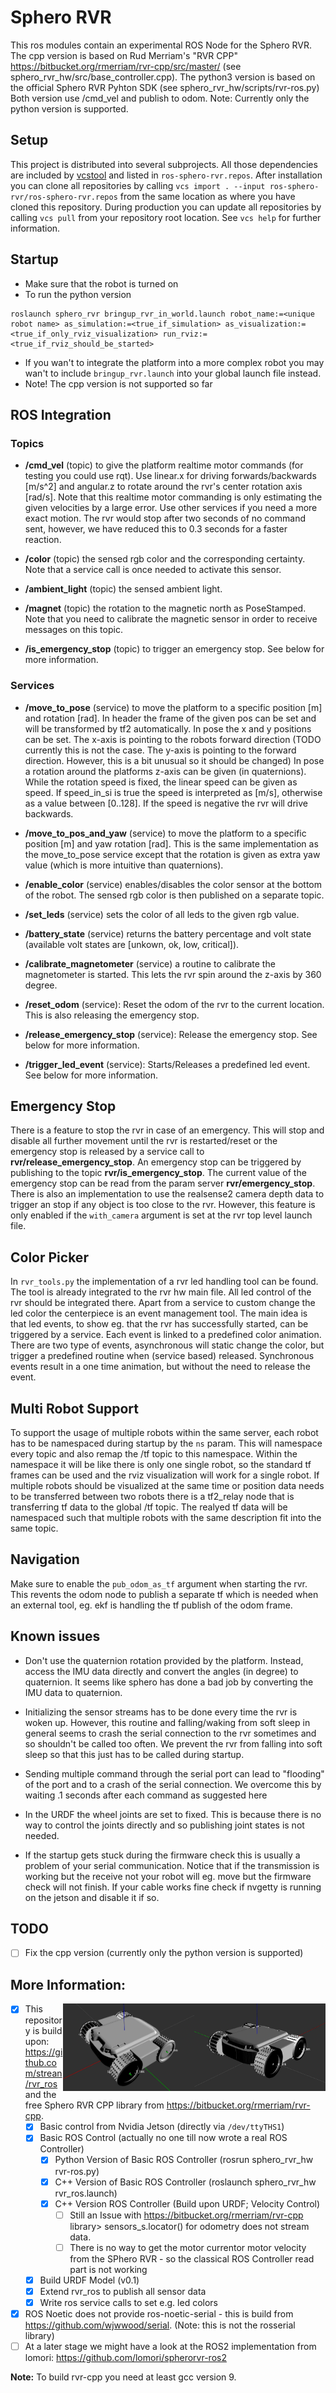 # Sphero RVR

This ros modules contain an experimental ROS Node for the Sphero RVR.
The cpp version is based on Rud Merriam's "RVR CPP" https://bitbucket.org/rmerriam/rvr-cpp/src/master/ (see sphero_rvr_hw/src/base_controller.cpp). The python3 version is based on the official Sphero RVR Pyhton SDK (see sphero_rvr_hw/scripts/rvr-ros.py)
Both version use /cmd_vel and publish to odom.
Note: Currently only the python version is supported.

## Setup
This project is distributed into several subprojects.
All those dependencies are included by [vcstool](https://github.com/dirk-thomas/vcstool) and listed in `ros-sphero-rvr.repos`.
After installation you can clone all repositories by calling `vcs import . --input ros-sphero-rvr/ros-sphero-rvr.repos`
from the same location as where you have cloned this repository.
During production you can update all repositories by calling `vcs pull` from your repository root location.
See `vcs help` for further information.

## Startup

- Make sure that the robot is turned on
- To run the python version
 ```
 roslaunch sphero_rvr bringup_rvr_in_world.launch robot_name:=<unique robot name> as_simulation:=<true_if_simulation> as_visualization:=<true_if_only_rviz_visualization> run_rviz:=<true_if_rviz_should_be_started>
 ```
- If you wan't to integrate the platform into a more complex robot you may wan't to include `bringup_rvr.launch` into your global launch file instead.
- Note! The cpp version is not supported so far

## ROS Integration
### Topics
- **/cmd_vel** (topic) to give the platform realtime motor commands (for testing you could use rqt). 
Use linear.x for driving forwards/backwards [m/s^2] and angular.z to rotate around the rvr's center rotation axis [rad/s].
Note that this realtime motor commanding is only estimating the given velocities by a large error. 
Use other services if you need a more exact motion.
The rvr would stop after two seconds of no command sent, however, we have reduced this to 0.3 seconds for a faster reaction.

- **/color** (topic) the sensed rgb color and the corresponding certainty.
Note that a service call is once needed to activate this sensor.

- **/ambient_light** (topic) the sensed ambient light.

- **/magnet** (topic) the rotation to the magnetic north as PoseStamped. 
Note that you need to calibrate the magnetic sensor in order to receive messages on this topic.

- **/is_emergency_stop** (topic) to trigger an emergency stop. See below for more information.


### Services
- **/move_to_pose** (service) to move the platform to a specific position [m] and rotation [rad].
In header the frame of the given pos can be set and will be transformed by tf2 automatically.
In pose the x and y positions can be set. The x-axis is pointing to the robots forward direction 
(TODO currently this is not the case. The y-axis is pointing to the forward direction. However, this is a bit unusual so it should be changed)
In pose a rotation around the platforms z-axis can be given (in quaternions).
While the rotation speed is fixed, the linear speed can be given as speed.
If speed_in_si is true the speed is interpreted as [m/s], otherwise as a value between [0..128].
If the speed is negative the rvr will drive backwards.

- **/move_to_pos_and_yaw** (service) to move the platform to a specific position [m] and yaw rotation [rad].
This is the same implementation as the move_to_pose service except that the rotation is given as extra yaw value (which is more intuitive than quaternions).

- **/enable_color** (service) enables/disables the color sensor at the bottom of the robot.
The sensed rgb color is then published on a separate topic.

- **/set_leds** (service) sets the color of all leds to the given rgb value.

- **/battery_state** (service) returns the battery percentage and volt state (available volt states are [unkown, ok, low, critical]).

- **/calibrate_magnetometer** (service) a routine to calibrate the magnetometer is started.
This lets the rvr spin around the z-axis by 360 degree.
 
- **/reset_odom** (service): Reset the odom of the rvr to the current location. This is also releasing the emergency stop.

- **/release_emergency_stop** (service): Release the emergency stop. See below for more information.

- **/trigger_led_event** (service): Starts/Releases a predefined led event. See below for more information.


## Emergency Stop
There is a feature to stop the rvr in case of an emergency.
This will stop and disable all further movement until the rvr is restarted/reset or the emergency stop is released by a service call to **rvr/release_emergency_stop**.
An emergency stop can be triggered by publishing to the topic **rvr/is_emergency_stop**.
The current value of the emergency stop can be read from the param server **rvr/emergency_stop**.
There is also an implementation to use the realsense2 camera depth data to trigger an stop if any object is too close to the rvr.
However, this feature is only enabled if the `with_camera` argument is set at the rvr top level launch file.

## Color Picker
In `rvr_tools.py` the implementation of a rvr led handling tool can be found.
The tool is already integrated to the rvr hw main file.
All led control of the rvr should be integrated there.
Apart from a service to custom change the led color the centerpiece is an event management tool.
The main idea is that led events, to show eg. that the rvr has successfully started, can be triggered by a service.
Each event is linked to a predefined color animation.
There are two type of events, asynchronous will static change the color, but trigger a predefined routine when (service based) released.
Synchronous events result in a one time animation, but without the need to release the event.

## Multi Robot Support
To support the usage of multiple robots within the same server, each robot has to be namespaced during startup by the `ns` param.
This will namespace every topic and also remap the /tf topic to this namespace.
Within the namespace it will be like there is only one single robot, so the standard tf frames can be used and the rviz visualization will work for a single robot.
If multiple robots should be visualized at the same time or position data needs to be transferred between two robots there is a tf2_relay node that is transferring tf data to the global /tf topic.
The realyed tf data will be namespaced such that multiple robots with the same description fit into the same topic.

## Navigation
Make sure to enable the `pub_odom_as_tf` argument when starting the rvr.
This revents the odom node to publish a separate tf which is needed when an external tool, eg. ekf is handling the tf publish of the odom frame.


## Known issues
- Don't use the quaternion rotation provided by the platform. Instead, access the IMU data directly and convert the angles (in degree) to quaternion.
It seems like sphero has done a bad job by converting the IMU data to quaternion.

- Initializing the sensor streams has to be done every time the rvr is woken up.
  However, this routine and falling/waking from soft sleep in general seems to crash the serial connection to the rvr sometimes and so shouldn't be called too often.
  We prevent the rvr from falling into soft sleep so that this just has to be called during startup.

- Sending multiple command through the serial port can lead to "flooding" of the port and to a crash of the serial connection.
  We overcome this by waiting .1 seconds after each command as suggested here 

- In the URDF the wheel joints are set to fixed. This is because there is no way to control the joints directly and so publishing joint states is not needed.

- If the startup gets stuck during the firmware check this is usually a problem of your serial communication.
Notice that if the transmission is working but the receive not your robot will eg. move but the firmware check will not finish.
If your cable works fine check if nvgetty is running on the jetson and disable it if so.

## TODO
- [ ] Fix the cpp version (currently only the python version is supported)

## More Information:
<img src="docs/sphero_rvr_urdf2.jpg" align="right" width="210" height="140">
<img src="docs/sphero_rvr_urdf.jpg" align="right" width="210" height="140">


- [x] This repository is build upon: https://github.com/strean/rvr_ros and the free Sphero RVR CPP library from https://bitbucket.org/rmerriam/rvr-cpp.
  - [x] Basic control from Nvidia Jetson (directly via ``/dev/ttyTHS1``)
  - [x] Basic ROS Control (actually no one till now wrote a real ROS Controller)
    - [x] Python Version of Basic ROS Controller (rosrun sphero_rvr_hw rvr-ros.py) 
    - [x] C++ Version of Basic ROS Controller (roslaunch sphero_rvr_hw rvr_ros.launch)
    - [x] C++ Version ROS Controller (Build upon URDF; Velocity Control)  
      - [ ] Still an Issue with https://bitbucket.org/rmerriam/rvr-cpp library> sensors_s.locator() for odometry does not stream data.
      - [ ] There is no way to get the motor currentor motor velocity from the SPhero RVR - so the classical ROS Controller read part is not working
  - [x] Build URDF Model (v0.1)
  - [x] Extend rvr_ros to publish all sensor data
  - [x] Write ros service calls to set e.g. led colors
- [x] ROS Noetic does not provide ros-noetic-serial - this is build from https://github.com/wjwwood/serial. (Note: this is not the rosserial library)
- [ ] At a later stage we might have a look at the ROS2 implementation from lomori: https://github.com/lomori/spherorvr-ros2

**Note:** To build rvr-cpp you need at least gcc version 9.
